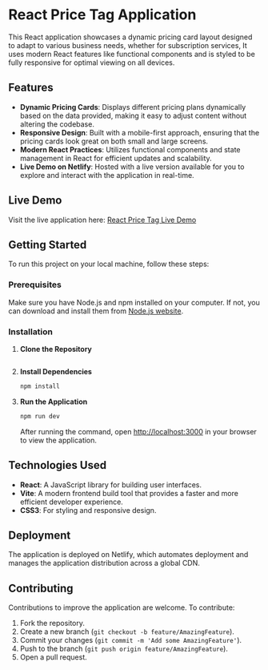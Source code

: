 # React Price Tag Application

This React application showcases a dynamic pricing card layout designed to adapt to various business needs, whether for subscription services, It uses modern React features like functional components and is styled to be fully responsive for optimal viewing on all devices.

## Features

- **Dynamic Pricing Cards**: Displays different pricing plans dynamically based on the data provided, making it easy to adjust content without altering the codebase.
- **Responsive Design**: Built with a mobile-first approach, ensuring that the pricing cards look great on both small and large screens.
- **Modern React Practices**: Utilizes functional components and state management in React for efficient updates and scalability.
- **Live Demo on Netlify**: Hosted with a live version available for you to explore and interact with the application in real-time.

## Live Demo

Visit the live application here: [React Price Tag Live Demo](https://your-netlify-subdomain.netlify.app)

## Getting Started

To run this project on your local machine, follow these steps:

### Prerequisites

Make sure you have Node.js and npm installed on your computer. If not, you can download and install them from [Node.js website](https://nodejs.org/).

### Installation

1. **Clone the Repository**
    ```

2. **Install Dependencies**

    ```bash
    npm install
    ```

3. **Run the Application**

    ```bash
    npm run dev
    ```

    After running the command, open [http://localhost:3000](http://localhost:3000) in your browser to view the application.

## Technologies Used

- **React**: A JavaScript library for building user interfaces.
- **Vite**: A modern frontend build tool that provides a faster and more efficient developer experience.
- **CSS3**: For styling and responsive design.

## Deployment

The application is deployed on Netlify, which automates deployment and manages the application distribution across a global CDN.

## Contributing

Contributions to improve the application are welcome. To contribute:

1. Fork the repository.
2. Create a new branch (`git checkout -b feature/AmazingFeature`).
3. Commit your changes (`git commit -m 'Add some AmazingFeature'`).
4. Push to the branch (`git push origin feature/AmazingFeature`).
5. Open a pull request.

